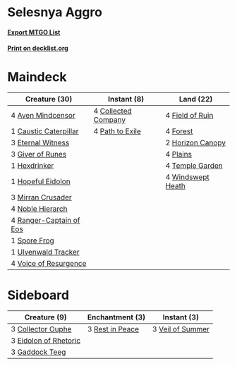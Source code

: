 # Selesnya Aggro

#### [Export MTGO List](../collection/Selesnya%20Aggro/Selesnya%20Aggro.txt)
#### [Print on decklist.org](http://decklist.org/?deckmain=4%09Aven%20Mindcensor%0A1%09Caustic%20Caterpillar%0A4%09Collected%20Company%0A3%09Eternal%20Witness%0A4%09Field%20of%20Ruin%0A4%09Forest%0A3%09Giver%20of%20Runes%0A1%09Hexdrinker%0A1%09Hopeful%20Eidolon%0A2%09Horizon%20Canopy%0A3%09Mirran%20Crusader%0A4%09Noble%20Hierarch%0A4%09Path%20to%20Exile%0A4%09Plains%0A4%09Ranger-Captain%20of%20Eos%0A1%09Spore%20Frog%0A4%09Temple%20Garden%0A1%09Ulvenwald%20Tracker%0A4%09Voice%20of%20Resurgence%0A4%09Windswept%20Heath&deckside=3%09Collector%20Ouphe%0A3%09Eidolon%20of%20Rhetoric%0A3%09Gaddock%20Teeg%0A3%09Rest%20in%20Peace%0A3%09Veil%20of%20Summer)
# Maindeck

|                                          Creature (30)                                           |                                         Instant (8)                                          |                                         Land (22)                                          |
|--------------------------------------------------------------------------------------------------|----------------------------------------------------------------------------------------------|--------------------------------------------------------------------------------------------|
|4 [Aven Mindcensor](http://gatherer.wizards.com/Pages/Card/Details.aspx?multiverseid=426707)      |4 [Collected Company](http://gatherer.wizards.com/Pages/Card/Details.aspx?multiverseid=394519)|4 [Field of Ruin](http://gatherer.wizards.com/Pages/Card/Details.aspx?multiverseid=435415)  |
|1 [Caustic Caterpillar](http://gatherer.wizards.com/Pages/Card/Details.aspx?multiverseid=398409)  |4 [Path to Exile](http://gatherer.wizards.com/Pages/Card/Details.aspx?multiverseid=220511)    |4 [Forest](http://gatherer.wizards.com/Pages/Card/Details.aspx?multiverseid=439860)         |
|3 [Eternal Witness](http://gatherer.wizards.com/Pages/Card/Details.aspx?multiverseid=51628)       |                                                                                              |2 [Horizon Canopy](http://gatherer.wizards.com/Pages/Card/Details.aspx?multiverseid=409571) |
|3 [Giver of Runes](http://gatherer.wizards.com/Pages/Card/Details.aspx?multiverseid=463962)       |                                                                                              |4 [Plains](http://gatherer.wizards.com/Pages/Card/Details.aspx?multiverseid=439856)         |
|1 [Hexdrinker](http://gatherer.wizards.com/Pages/Card/Details.aspx?multiverseid=464117)           |                                                                                              |4 [Temple Garden](http://gatherer.wizards.com/Pages/Card/Details.aspx?multiverseid=405112)  |
|1 [Hopeful Eidolon](http://gatherer.wizards.com/Pages/Card/Details.aspx?multiverseid=373616)      |                                                                                              |4 [Windswept Heath](http://gatherer.wizards.com/Pages/Card/Details.aspx?multiverseid=405115)|
|3 [Mirran Crusader](http://gatherer.wizards.com/Pages/Card/Details.aspx?multiverseid=213802)      |                                                                                              |                                                                                            |
|4 [Noble Hierarch](http://gatherer.wizards.com/Pages/Card/Details.aspx?multiverseid=179434)       |                                                                                              |                                                                                            |
|4 [Ranger-Captain of Eos](http://gatherer.wizards.com/Pages/Card/Details.aspx?multiverseid=463970)|                                                                                              |                                                                                            |
|1 [Spore Frog](http://gatherer.wizards.com/Pages/Card/Details.aspx?multiverseid=464129)           |                                                                                              |                                                                                            |
|1 [Ulvenwald Tracker](http://gatherer.wizards.com/Pages/Card/Details.aspx?multiverseid=240154)    |                                                                                              |                                                                                            |
|4 [Voice of Resurgence](http://gatherer.wizards.com/Pages/Card/Details.aspx?multiverseid=368951)  |                                                                                              |                                                                                            |


# Sideboard

|                                          Creature (9)                                          |                                     Enchantment (3)                                      |                                        Instant (3)                                        |
|------------------------------------------------------------------------------------------------|------------------------------------------------------------------------------------------|-------------------------------------------------------------------------------------------|
|3 [Collector Ouphe](http://gatherer.wizards.com/Pages/Card/Details.aspx?multiverseid=464107)    |3 [Rest in Peace](http://gatherer.wizards.com/Pages/Card/Details.aspx?multiverseid=442021)|3 [Veil of Summer](http://gatherer.wizards.com/Pages/Card/Details.aspx?multiverseid=466952)|
|3 [Eidolon of Rhetoric](http://gatherer.wizards.com/Pages/Card/Details.aspx?multiverseid=380409)|                                                                                          |                                                                                           |
|3 [Gaddock Teeg](http://gatherer.wizards.com/Pages/Card/Details.aspx?multiverseid=140188)       |                                                                                          |                                                                                           |

